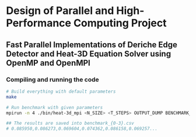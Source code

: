 Design of Parallel and High-Performance Computing Project
======

## Fast Parallel Implementations of Deriche Edge Detector and Heat-3D Equation Solver using OpenMP and OpenMPI



### Compiling and running the code
```bash
# Build everything with default parameters
make

# Run benchmark with given parameters
mpirun -n 4 ./bin/heat-3d_mpi <N_SIZE> <T_STEPS> OUTPUT_DUMP BENCHMARK_DUMP_PATH

## The results are saved into benchmark_{0-3}.csv
# 0.085950,0.086273,0.069604,0.074362,0.086158,0.069257...
```
